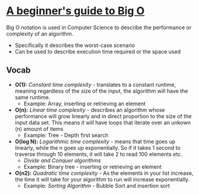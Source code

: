 # [A beginner's guide to Big O](https://www.educative.io/blog/a-big-o-primer-for-beginning-devs?aid=5082902844932096&utm_source=google&utm_medium=cpc&utm_campaign=blog-dynamic&gclid=Cj0KCQiA2af-BRDzARIsAIVQUOd2WHUlK88GyHKEMb_aLpirfK66O4kx2MFTV0KRK7yfxJL3TOxhG9YaAmd7EALw_wcB#common)

Big O notation is used in Computer Science to describe the performance or complexity of an algorithm.
- Specifically it describes the worst-case scenario
- Can be used to describe execution time required or the space used

## Vocab
- **O(1):** _Constant time complexity_ - translates to a constant runtime, meaning regardless of the size of the input, the algorithm will have the same runtime.
  - Example: Array, inserting or retrieving an element
- **O(n):** _Linear time complexity_ - describes an algorithm whose performance will grow linearly and in direct proportion to the size of the input data set. This means it will have loops that iterate over an unkown (n) amount of items
  - Example: Tree - Depth first search 
- **O(log N):** _Logarithmic time complexity_ - means that time goes up linearly, while the n goes up exponentially. So if it takes 1 second to traverse through 10 elements, it will take 2 to read 100 elements etc. 
  - _Divide and Conquer algorithms_ 
  - Example: Binary tree - inserting or retrieving an element
- **O(n2):** _Quadratic time complexity_ - As the elements in your list increase, the time it will take for your algorithm to run will increase exponentially.
  - Example: _Sorting Algorithm_ - Bubble Sort and insertion sort

  
